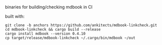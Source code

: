 binaries for building/checking mdbook in CI

built with:

```
git clone -b anchors https://github.com/ankitects/mdbook-linkcheck.git
cd mdbook-linkcheck && cargo build --release
cargo install mdbook --version 0.4.10
cp target/release/mdbook-linkcheck ~/.cargo/bin/mdbook ~/out
```
